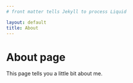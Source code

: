 ```yaml
---
# front matter tells Jekyll to process Liquid

layout: default
title: About
---
```

# About page

This page tells you a little bit about me.